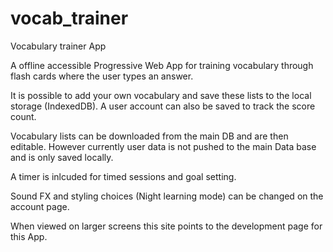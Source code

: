 # vocab_trainer
Vocabulary trainer App

A offline accessible Progressive Web App for training vocabulary through flash cards where the user types an answer.

It is possible to add your own vocabulary and save these lists to the local storage (IndexedDB). A user account can also be saved to track the score count.

Vocabulary lists can be downloaded from the main DB and are then editable. However currently user data is not pushed to the main Data base and is only saved locally.

A timer is inlcuded for timed sessions and goal setting.

Sound FX and styling choices (Night learning mode) can be changed on the account page.

When viewed on larger screens this site points to the development page for this App.

